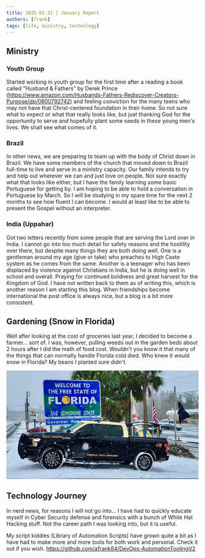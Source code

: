 ```yaml
---
title: 2025-01-31 | January Report
authors: [frank]
tags: [life, ministry, technology]
---
```



## Ministry

### Youth Group
Started working in youth group for the first time after a reading a book called "Husband & Fathers" by Derek Prince (https://www.amazon.com/Husbands-Fathers-Rediscover-Creators-Purpose/dp/0800792742) and feeling conviction for the many teens who may not have that Christ-centered foundation in their home. So not sure what to expect or what that really looks like, but just thanking God for the opportunity to serve and hopefully plant some seeds in these young men's lives. We shall see what comes of it.


### Brazil
In other news, we are preparing to team up with the body of Christ down in Brazil. We have some members of the church that moved down to Brazil full-time to live and serve in a ministry capacity. Our family intends to try and help out wherever we can and just love on people. Not sure exactly what that looks like either, but I have the family learning some basic Portuguese for getting by. I am hoping to be able to hold a conversation in Portuguese by March. So I will be studying in my spare time for the next 2 months to see how fluent I can become. I would at least like to be able to present the Gospel without an interpreter.

### India (Uppahar)
Got two letters recently from some people that are serving the Lord over in India. I cannot go into too much detail for safety reasons and the hostility over there, but despite many things they are both doing well. One is a gentleman around my age (give or take) who preaches to High Caste system as he comes from the same. Another is a teenager who has been displaced by violence against Christians in India, but he is doing well in school and overall. Praying for continued boldness and great harvest for the Kingdom of God. I have not written back to them as of writing this, which is another reason I am starting this blog. When friendships become international the post office is always nice, but a blog is a bit more consistent. 

## Gardening (Snow in Florida)
Well after looking at the cost of groceries last year, I decided to become a farmer... sort of. I was, however, pulling weeds out in the garden beds about 2 hours after I did the math of food cost. Wouldn't you know it that many of the things that can normally handle Florida cold died. Who knew it would snow in Florida? My beans I planted sure didn't.

![Alt text](../../images/2025_snow_in_florida.png)

## Technology Journey
In nerd news, for reasons I will not go into... I have had to quickly educate myself in Cyber Security defense and forensics with a bunch of White Hat Hacking stuff. Not the career path I was looking into, but it is useful. 

My script kiddies (Library of Automation Scripts) have grown quite a bit as I have had to make more and more tools for both work and personal. Check it out if you wish. https://github.com/afrank84/DevOps-AutomationToolingV2
